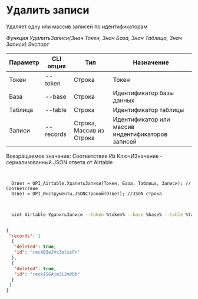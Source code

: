 ﻿---
sidebar_position: 4
---

# Удалить записи
 Удаляет одну или массив записей по идентификаторам


*Функция УдалитьЗаписи(Знач Токен, Знач База, Знач Таблица, Знач Записи) Экспорт*

  | Параметр | CLI опция | Тип | Назначение |
  |-|-|-|-|
  | Токен | --token | Строка | Токен |
  | База | --base | Строка | Идентификатор базы данных |
  | Таблица | --table | Строка | Идентификатор таблицы |
  | Записи | --records | Строка, Массив из Строка | Идентификатор или массив индентификаторов записей |

  
  Вовзращаемое значение:   Соответствие Из КлючИЗначение - сериализованный JSON ответа от Airtable

```bsl title="Пример кода"
	

  Ответ = OPI_Airtable.УдалитьЗаписи(Токен, База, Таблица, Записи); //Соответствие
  Ответ = OPI_Инструменты.JSONСтрокой(Ответ); //JSON строка
	
```

```sh title="Пример команд CLI"
    
  oint Airtable УдалитьЗаписи --token %token% --base %base% --table %table% --records %records%

```


```json title="Результат"

{
 "records": [
  {
   "deleted": true,
   "id": "recAB3eJVv3olssFr"
  },
  {
   "deleted": true,
   "id": "reckISGAjm3i2mVDb"
  }
 ]
}

```
